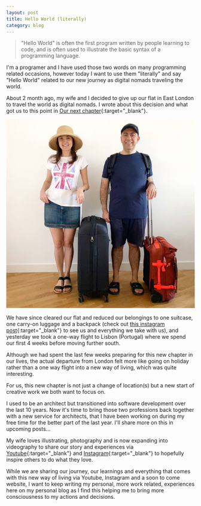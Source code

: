 ```yaml
---
layout: post
title: Hello World (literally)
category: blog
---
```


> "Hello World" is often the first program written by people learning to code, and is often used to illustrate the basic syntax of a programming language.

I'm a programer and I have used those two words on many programming related occasions, however today I want to use them "literally" and say "Hello World" related to our new journey as digital nomads traveling the world.

About 2 month ago, my wife and I decided to give up our flat in East London to travel the world as digital nomads. I wrote about this decision and what got us to this point in [Our next chapter](https://michaelloistl.com/20200202-our-next-chapter){:target="_blank"}.

![](/assets/posts/2020-03-01-hello-world/hello_world.jpg)

We have since cleared our flat and reduced our belongings to one suitcase, one carry-on luggage and a backpack (check out [this instagram post](https://instagram.com/p/B9KqffYlzJ8){:target="_blank"} to see us and everything we take with us), and yesterday we took a one-way flight to Lisbon (Portugal) where we spend our first 4 weeks before moving further south.

Although we had spent the last few weeks preparing for this new chapter in our lives, the actual departure from London felt more like going on holiday rather than a one way flight into a new way of living, which was quite interesting.

For us, this new chapter is not just a change of location(s) but a new start of creative work we both want to focus on. 

I used to be an architect but transitioned into software development over the last 10 years. Now it's time to bring those two professions back together with a new service for architects, that I have been working on during my free time  for the better part of the last year. I'll share more on this in upcoming posts...

My wife loves illustrating, photography and is now expanding into videography to share our story and experiences via [Youtube](https://www.youtube.com/channel/UC2dzWCzIcp7PkRuGxSH4ATQ){:target="_blank"} and [Instagram](https://www.instagram.com/lauza_and_michael){:target="_blank"} to hopefully inspire others to do what they love.

While we are sharing our journey, our learnings and everything that comes with this new way of living via Youtube, Instagram and a soon to come website, I want to keep writing my personal, more work related, experiences here on my personal blog as I find this helping me to bring more consciousness to my actions and decisions.